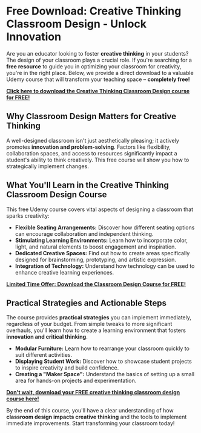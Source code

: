 # Free Download: Creative Thinking Classroom Design - Unlock Innovation

Are you an educator looking to foster **creative thinking** in your students? The design of your classroom plays a crucial role. If you're searching for a **free resource** to guide you in optimizing your classroom for creativity, you're in the right place. Below, we provide a direct download to a valuable Udemy course that will transform your teaching space – **completely free!**

[**Click here to download the Creative Thinking Classroom Design course for FREE!**](https://udemywork.com/creative-thinking-classroom-design)

## Why Classroom Design Matters for Creative Thinking

A well-designed classroom isn't just aesthetically pleasing; it actively promotes **innovation and problem-solving**. Factors like flexibility, collaboration spaces, and access to resources significantly impact a student's ability to think creatively. This free course will show you how to strategically implement changes.

## What You'll Learn in the Creative Thinking Classroom Design Course

This free Udemy course covers vital aspects of designing a classroom that sparks creativity:

*   **Flexible Seating Arrangements:** Discover how different seating options can encourage collaboration and independent thinking.
*   **Stimulating Learning Environments:** Learn how to incorporate color, light, and natural elements to boost engagement and inspiration.
*   **Dedicated Creative Spaces:** Find out how to create areas specifically designed for brainstorming, prototyping, and artistic expression.
*   **Integration of Technology:** Understand how technology can be used to enhance creative learning experiences.

[**Limited Time Offer: Download the Classroom Design Course for FREE!**](https://udemywork.com/creative-thinking-classroom-design)

## Practical Strategies and Actionable Steps

The course provides **practical strategies** you can implement immediately, regardless of your budget. From simple tweaks to more significant overhauls, you'll learn how to create a learning environment that fosters **innovation and critical thinking**.

*   **Modular Furniture:** Learn how to rearrange your classroom quickly to suit different activities.
*   **Displaying Student Work:** Discover how to showcase student projects to inspire creativity and build confidence.
*   **Creating a "Maker Space":** Understand the basics of setting up a small area for hands-on projects and experimentation.

**[Don't wait, download your FREE creative thinking classroom design course here!](https://udemywork.com/creative-thinking-classroom-design)**

By the end of this course, you'll have a clear understanding of how **classroom design impacts creative thinking** and the tools to implement immediate improvements. Start transforming your classroom today!
